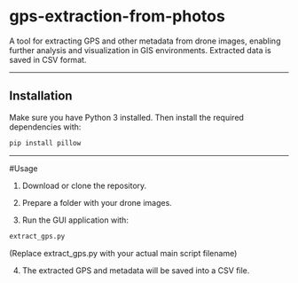 # gps-extraction-from-photos
A tool for extracting GPS and other metadata from drone images, enabling further analysis and visualization in GIS environments. Extracted data is saved in CSV format.

---

## Installation

Make sure you have Python 3 installed. Then install the required dependencies with:

```bash
pip install pillow

```
---
#Usage
1. Download or clone the repository.

2. Prepare a folder with your drone images.

3. Run the GUI application with:
```bash
extract_gps.py
```

(Replace extract_gps.py with your actual main script filename)

4. The extracted GPS and metadata will be saved into a CSV file.






